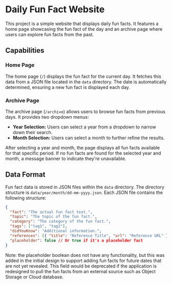 # Daily Fun Fact Website

This project is a simple website that displays daily fun facts. It features a home page showcasing the fun fact of the day and an archive page where users can explore fun facts from the past.

## Capabilities

### Home Page

The home page (`/`) displays the fun fact for the current day.  It fetches this data from a JSON file located in the `data` directory. The date is automatically determined, ensuring a new fun fact is displayed each day.

### Archive Page

The archive page (`/archive`) allows users to browse fun facts from previous days. It provides two dropdown menus:

*   **Year Selection:**  Users can select a year from a dropdown to narrow down their search.
*   **Month Selection:** Users can select a month to further refine the results.

After selecting a year and month, the page displays all fun facts available for that specific period. If no fun facts are found for the selected year and month, a message banner to indicate they're unavailable.

## Data Format

Fun fact data is stored in JSON files within the `data` directory. The directory structure is `data/year/month/dd-mm-yyyy.json`.  Each JSON file contains the following structure:

```json
{
  "fact": "The actual fun fact text.",
  "topic": "The topic of the fun fact.",
  "category": "The category of the fun fact.",
  "tags": ["tag1", "tag2"],
  "didYouKnow": "Additional information.",
  "references": [{ "title": "Reference Title", "url": "Reference URL" }],
  "placeholder": false // Or true if it's a placeholder fact
}
```
Note: the placeholder boolean does not have any functionality, but this was added in the initial design to support adding fun facts for future dates that are not yet revealed. This field would be deprecated if the application is redesigned to pull the fun facts from an external source such as Object Storage or Cloud database.